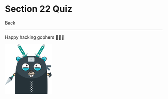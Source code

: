 # Section 22 Quiz

[Back](https://github.com/steevehook/udemy-go101/blob/master/section_22-go-best-practices)

---

Happy hacking gophers 🚀🚀🚀

<img src="https://github.com/steevehook/udemy-go101/raw/master/udemy-go101.svg?sanitize=true" width="150px"/>
